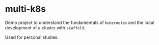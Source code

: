 # multi-k8s

Demo project to understand the fundamentals of `kubernetes` and the local development of a cluster with `skaffold`.  

Used for personal studies.
